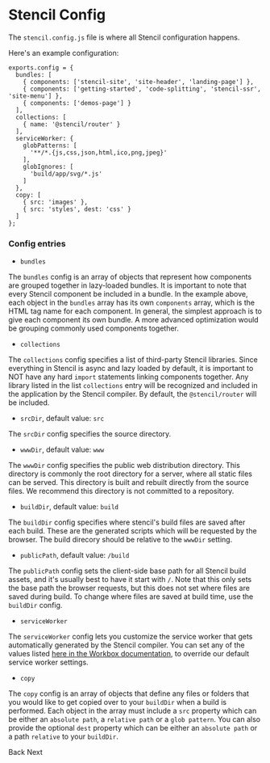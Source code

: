 # Stencil Config

The `stencil.config.js` file is where all Stencil configuration happens.

Here's an example configuration:

```
exports.config = {
  bundles: [
    { components: ['stencil-site', 'site-header', 'landing-page'] },
    { components: ['getting-started', 'code-splitting', 'stencil-ssr', 'site-menu'] },
    { components: ['demos-page'] }
  ],
  collections: [
    { name: '@stencil/router' }
  ],
  serviceWorker: {
    globPatterns: [
      '**/*.{js,css,json,html,ico,png,jpeg}'
    ],
    globIgnores: [
      'build/app/svg/*.js'
    ]
  },
  copy: [
    { src: 'images' },
    { src: 'styles', dest: 'css' }
  ]
};
```

### Config entries

- `bundles`

The `bundles` config is an array of objects that represent how components are grouped together in lazy-loaded bundles. It is important to note that every Stencil component be included in a bundle. In the example above, each object in the `bundles` array has its own `components` array, which is the HTML tag name for each component. In general, the simplest approach is to give each component its own bundle. A more advanced optimization would be grouping commonly used components together.

- `collections`

The `collections` config specifies a list of third-party Stencil libraries. Since everything in Stencil is async and lazy loaded by default, it is important to NOT have any hard `import` statements linking components together. Any library listed in the list `collections` entry will be recognized and included in the application by the Stencil compiler. By default, the `@stencil/router` will be included.

- `srcDir`,  default value: `src`

The `srcDir` config specifies the source directory.

- `wwwDir`,  default value: `www`

The `wwwDir` config specifies the public web distribution directory. This directory is commonly the root directory for a server, where all static files can be served. This directory is built and rebuilt directly from the source files. We recommend this directory is not committed to a repository.

- `buildDir`,  default value: `build`

The `buildDir` config specifies where stencil's build files are saved after each build. These are the generated scripts which will be requested by the browser. The build direcory should be relative to the `wwwDir` setting.

- `publicPath`, default value: `/build`

The `publicPath` config sets the client-side base path for all Stencil build assets, and it's usually best to have it start with `/`. Note that this only sets the base path the browser requests, but this does not set where files are saved during build. To change where files are saved at build time, use the `buildDir` config.

- `serviceWorker`

The `serviceWorker` config lets you customize the service worker that gets automatically generated by the Stencil compiler. You can
set any of the values listed [here in the Workbox documentation](https://workboxjs.org/reference-docs/latest/module-workbox-build.html#.Configuration), to override our default service worker settings.

-  `copy`

The `copy` config is an array of objects that define any files or folders that you would like to
get copied over to your `buildDir` when a build is performed. Each object in the array must include a `src` property which can be either an `absolute path`, a `relative path` or a `glob pattern`. You can also provide the optional `dest` property which can be either an `absolute path` or a path `relative` to your `buildDir`.

<stencil-route-link url="/docs/testing" router="#router" custom="true" class="backButton">
  Back
</stencil-route-link>

<stencil-route-link url="/docs/prerendering" custom="true" class="nextButton">
  Next
</stencil-route-link>